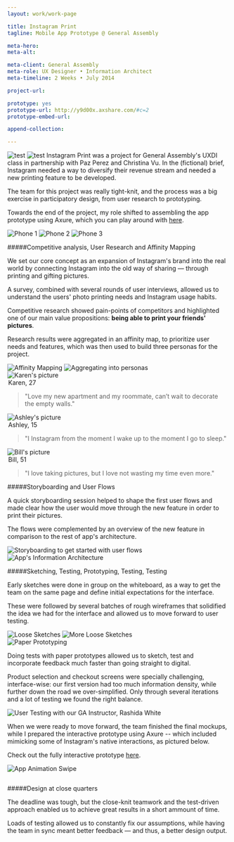 ```yaml
---
layout: work/work-page

title: Instagram Print
tagline: Mobile App Prototype @ General Assembly

meta-hero: 
meta-alt: 

meta-client: General Assembly
meta-role: UX Designer • Information Architect
meta-timeline: 2 Weeks • July 2014

project-url: 

prototype: yes
prototype-url: http://y9d00x.axshare.com/#c=2
prototype-embed-url: 

append-collection:

---
```



![test](/assets/images/work/instagram-print/information_architecture_1.png)
![test](/assets/images/work/instagram-print/information_architecture_1.png)
Instagram Print was a project for General Assembly's UXDI class in partnership with Paz Perez and Christina Vu. In the (fictional) brief, Instagram needed a way to diversify their revenue stream and needed a new printing feature to be developed.

The team for this project was really tight-knit, and the process was a big exercise in participatory design, from user research to prototyping. 

Towards the end of the project, my role shifted to assembling the app prototype using Axure, which you can play around with <a href="http://y9d00x.axshare.com/#c=2" target="_blank">here</a>.

<section class="image-grid mobile-hide">
    <div class="image-grid__inner--phones">
        <img src="/assets/images/work/instagram-print/intro_phone_1.png" alt="Phone 1" class="image-grid__phone">
        <img src="/assets/images/work/instagram-print/intro_phone_2.png" alt="Phone 2" class="image-grid__phone">
        <img src="/assets/images/work/instagram-print/intro_phone_3.png" alt="Phone 3" class="image-grid__phone">
    </div>
</section>

#####Competitive analysis, User Research and Affinity Mapping

We set our core concept as an expansion of Instagram's brand into the real world by connecting Instagram into the old way of sharing — through printing and gifting pictures.

A survey, combined with several rounds of user interviews, allowed us to understand the users' photo printing needs and Instagram usage habits.

Competitive research showed pain-points of competitors and highlighted one of our main value propositions: **being able to print your friends' pictures**.

Research results were aggregated in an affinity map, to prioritize user needs and features, which was then used to build three personas for the project.

<section class="image-grid">
    <img src="/assets/images/work/instagram-print/research_1.png" alt="Affinity Mapping" class="image-grid__halves">
    <img src="/assets/images/work/instagram-print/research_2.png" alt="Aggregating into personas" class="image-grid__halves">
</section>

<section class="image-grid">

<div class="image-grid__persona">
<img src="/assets/images/work/instagram-print/karen_round.png" class="persona__avatar" alt="Karen's picture">
<legend class="persona__info">Karen, 27</legend>
<blockquote class="persona__description">"Love my new apartment and my roommate, can’t wait to decorate the empty walls."
</blockquote>
</div>

<div class="image-grid__persona">
    <img src="/assets/images/work/instagram-print/ashley_round.png" class="persona__avatar" alt="Ashley's picture">
    <legend class="persona__info">Ashley, 15</legend>
    <blockquote class="persona__description">"I Instagram from the moment I wake up to the moment I go to sleep."
    </blockquote>
</div>

<div class="image-grid__persona">
    <img src="/assets/images/work/instagram-print/bill_round.png" class="persona__avatar" alt="Bill's picture">
    <legend class="persona__info">Bill, 51</legend>
    <blockquote class="persona__description">"I love taking pictures, but I love not wasting my time even more."
    </blockquote>
</div>

</section>

#####Storyboarding and User Flows

A quick storyboarding session helped to shape the first user flows and made clear how the user would move through the new feature in order to print their pictures. 

The flows were complemented by an overview of the new feature in comparison to the rest of app's architecture.

<div class="image-grid">
<img src="/assets/images/work/instagram-print/information_architecture_1.png" class="image-grid__full" alt="Storyboarding to get started with user flows">

<img src="/assets/images/work/instagram-print/information_architecture_2.png" class="image-grid__full" alt="App's Information Architecture">
</div>

#####Sketching, Testing, Prototyping, Testing, Testing

Early sketches were done in group on the whiteboard, as a way to get the team on the same page and define initial expectations for the interface.

These were followed by several batches of rough wireframes that solidified the idea we had for the interface and allowed us to move forward to user testing.

<section class="image-grid">
    <img src="/assets/images/work/instagram-print/sketch_1.png" alt="Loose Sketches" class="image-grid__halves">
    <img src="/assets/images/work/instagram-print/sketch_2.png" alt="More Loose Sketches" class="image-grid__halves">
</section>
<img src="/assets/images/work/instagram-print/interaction_design_3.png" alt="Paper Prototyping">

Doing tests with paper prototypes allowed us to sketch, test and incorporate feedback much faster than going straight to digital.

Product selection and checkout screens were specially challenging, interface-wise: our first version had too much information density, while further down the road we over-simplified. Only through several iterations and a lot of testing we found the right balance.

<section class="image-grid">
    <img src="/assets/images/work/instagram-print/interaction_design_4.png" alt="User Testing with our GA Instructor, Rashida White">
</section>

When we were ready to move forward, the team finished the final mockups, while I prepared the interactive prototype using Axure -- which included mimicking some of Instagram's native interactions, as pictured below.

Check out the fully interactive prototype <a href="http://y9d00x.axshare.com/#c=2" target="_blank">here</a>.

<section class="image-grid">
    <img src="/assets/images/work/instagram-print/interaction_design_2.gif" alt="App Animation Swipe" class="image-grid__thirds" style="margin-bottom: 1em">
</section>

#####Design at close quarters

The deadline was tough, but the close-knit teamwork and the test-driven approach enabled us to achieve great results in a short ammount of time. 

Loads of testing allowed us to constantly fix our assumptions, while having the team in sync meant better feedback — and thus, a better design output.
